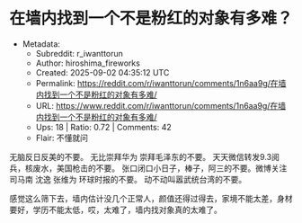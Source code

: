 # 在墙内找到一个不是粉红的对象有多难？

- Metadata:
  - Subreddit: r_iwanttorun
  - Author: hiroshima_fireworks
  - Created: 2025-09-02 04:35:12 UTC
  - Permalink: https://reddit.com/r/iwanttorun/comments/1n6aa9g/在墙内找到一个不是粉红的对象有多难/
  - URL: https://www.reddit.com/r/iwanttorun/comments/1n6aa9g/在墙内找到一个不是粉红的对象有多难/
  - Ups: 18 | Ratio: 0.72 | Comments: 42
  - Flair: 不懂就问


无脑反日反美的不要。 无比崇拜华为 崇拜毛泽东的不要。
天天微信转发9.3阅兵，核废水，美国枪击的不要。
张口闭口小日子，棒子，阿三的不要。微博关注司马南 沈逸 张维为
环球时报的不要。 动不动叫嚣武统台湾的不要。

感觉这么筛下去，墙内估计没几个正常人，颜值还得过得去，家境不能太差，身材要好，学历不能太低，哎，太难了，墙内找对象真的太难了。

